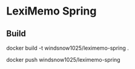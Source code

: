 # LexiMemo Spring

## Build

docker build -t windsnow1025/leximemo-spring .

docker push windsnow1025/leximemo-spring